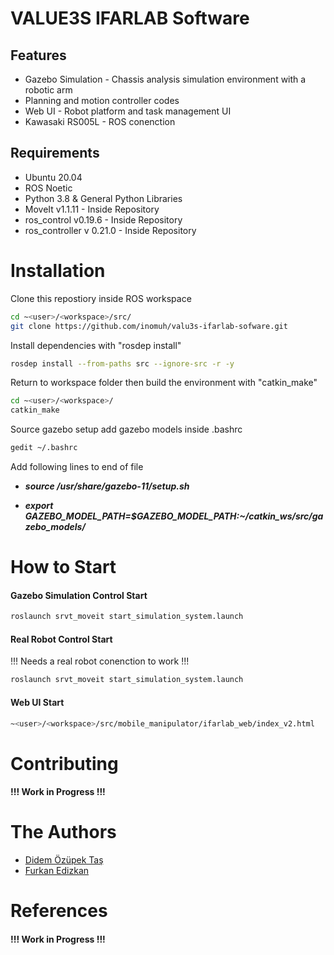 # VALUE3S IFARLAB Software


## Features
- Gazebo Simulation - Chassis analysis simulation environment with a robotic arm
- Planning and motion controller codes
- Web UI - Robot platform and task management UI
- Kawasaki RS005L - ROS conenction


## Requirements
- Ubuntu 20.04
- ROS Noetic
- Python 3.8 & General Python Libraries
- MoveIt v1.1.11 - Inside Repository
- ros_control v0.19.6 - Inside Repository
- ros_controller v 0.21.0 - Inside Repository

# Installation

Clone this repostiory inside ROS workspace

```bash
cd ~<user>/<workspace>/src/
git clone https://github.com/inomuh/valu3s-ifarlab-sofware.git
```

Install dependencies with "rosdep install"
```bash
rosdep install --from-paths src --ignore-src -r -y
```

Return to workspace folder then build the environment with "catkin_make"
```bash
cd ~<user>/<workspace>/
catkin_make
```

Source gazebo setup add gazebo models inside .bashrc

```bash
gedit ~/.bashrc
```

Add following lines to end of file

- ***source /usr/share/gazebo-11/setup.sh***

- ***export GAZEBO_MODEL_PATH=$GAZEBO_MODEL_PATH:~/catkin_ws/src/gazebo_models/***



# How to Start 

#### Gazebo Simulation Control Start
```bash
roslaunch srvt_moveit start_simulation_system.launch
```

#### Real Robot Control Start

!!! Needs a real robot conenction to work !!!
```bash
roslaunch srvt_moveit start_simulation_system.launch
```

#### Web UI Start
```bash
~<user>/<workspace>/src/mobile_manipulator/ifarlab_web/index_v2.html
```

# Contributing
#### !!! Work in Progress !!!

# The Authors
- [Didem Özüpek Taş](https://github.com/DidemOzupekTas) 
- [Furkan Edizkan](https://github.com/FurkanEdizkan)

# References

#### !!! Work in Progress !!!
